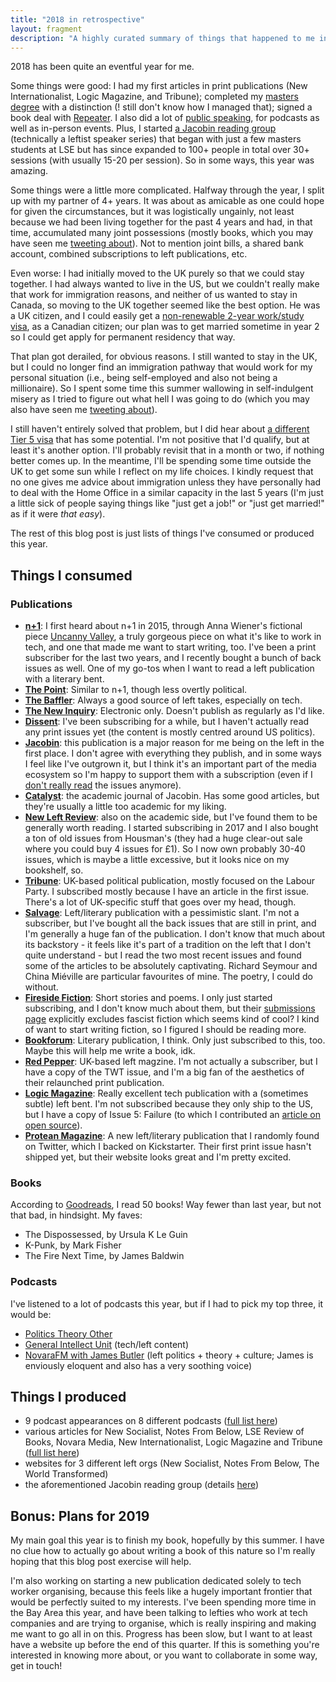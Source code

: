 ```yaml
---
title: "2018 in retrospective"
layout: fragment
description: "A highly curated summary of things that happened to me in 2018."
---
```


2018 has been quite an eventful year for me.

Some things were good: I had my first articles in print publications (New Internationalist, Logic Magazine, and Tribune); completed my [masters degree](/lse) with a distinction (! still don't know how I managed that); signed a book deal with [Repeater](https://repeaterbooks.com/). I also did a lot of [public speaking](/speaking), for podcasts as well as in-person events. Plus, I started [a Jacobin reading group](/reading-group) (technically a leftist speaker series) that began with just a few masters students at LSE but has since expanded to 100+ people in total over 30+ sessions (with usually 15-20 per session). So in some ways, this year was amazing.

Some things were a little more complicated. Halfway through the year, I split up with my partner of 4+ years. It was about as amicable as one could hope for given the circumstances, but it was logistically ungainly, not least because we had been living together for the past 4 years and had, in that time, accumulated many joint possessions (mostly books, which you may have seen me [tweeting about](https://twitter.com/dellsystem/status/1008284898052984832)). Not to mention joint bills, a shared bank account, combined subscriptions to left publications, etc.

Even worse: I had initially moved to the UK purely so that we could stay together. I had always wanted to live in the US, but we couldn't really make that work for immigration reasons, and neither of us wanted to stay in Canada, so moving to the UK together seemed like the best option. He was a UK citizen, and I could easily get a [non-renewable 2-year work/study visa](https://medium.com/@fawnaxiao/getting-a-tier-5-youth-mobility-visa-to-the-uk-as-a-canadian-american-daaa7b43e709), as a Canadian citizen; our plan was to get married sometime in year 2 so I could get apply for permanent residency that way.

That plan got derailed, for obvious reasons. I still wanted to stay in the UK, but I could no longer find an immigration pathway that would work for my personal situation (i.e., being self-employed and also not being a millionaire). So I spent some time this summer wallowing in self-indulgent misery as I tried to figure out what hell I was going to do (which you may also have seen me [tweeting about](https://twitter.com/dellsystem/status/1031618652888395778)).

I still haven't entirely solved that problem, but I did hear about [a different Tier 5 visa](https://www.gov.uk/tier-5-temporary-worker-creative-and-sporting-visa) that has some potential. I'm not positive that I'd qualify, but at least it's another option. I'll probably revisit that in a month or two, if nothing better comes up. In the meantime, I'll be spending some time outside the UK to get some sun while I reflect on my life choices. I kindly request that no one gives me advice about immigration unless they have personally had to deal with the Home Office in a similar capacity in the last 5 years (I'm just a little sick of people saying things like "just get a job!" or "just get married!" as if it were _that easy_).

The rest of this blog post is just lists of things I've consumed or produced this year.

## Things I consumed

### Publications

* [**n+1**](https://nplusonemag.com): I first heard about n+1 in 2015, through Anna Wiener's fictional piece [Uncanny Valley](https://nplusonemag.com/issue-25/on-the-fringe/uncanny-valley/), a truly gorgeous piece on what it's like to work in tech, and one that made me want to start writing, too. I've been a print subscriber for the last two years, and I recently bought a bunch of back issues as well. One of my go-tos when I want to read a left publication with a literary bent.
* [**The Point**](https://thepointmag.com): Similar to n+1, though less overtly political.
* [**The Baffler**](https://thebaffler.com/): Always a good source of left takes, especially on tech.
* [**The New Inquiry**](https://thenewinquiry.com/): Electronic only. Doesn't publish as regularly as I'd like.
* [**Dissent**](https://www.dissentmagazine.org): I've been subscribing for a while, but I haven't actually read any print issues yet (the content is mostly centred around US politics).
* [**Jacobin**](https://www.jacobinmag.com/): this publication is a major reason for me being on the left in the first place. I don't agree with everything they publish, and in some ways I feel like I've outgrown it, but I think it's an important part of the media ecosystem so I'm happy to support them with a subscription (even if I [don't really read](https://twitter.com/dellsystem/status/1073900947724779520) the issues anymore).
* [**Catalyst**](https://catalyst-journal.com/): the academic journal of Jacobin. Has some good articles, but they're usually a little too academic for my liking.
* [**New Left Review**](https://newleftreview.org): also on the academic side, but I've found them to be generally worth reading. I started subscribing in 2017 and I also bought a ton of old issues from Housman's (they had a huge clear-out sale where you could buy 4 issues for £1). So I now own probably 30-40 issues, which is maybe a little excessive, but it looks nice on my bookshelf, so.
* [**Tribune**](https://tribunemag.co.uk/): UK-based political publication, mostly focused on the Labour Party. I subscribed mostly because I have an article in the first issue. There's a lot of UK-specific stuff that goes over my head, though.
* [**Salvage**](http://salvage.zone/): Left/literary publication with a pessimistic slant. I'm not a subscriber, but I've bought all the back issues that are still in print, and I'm generally a huge fan of the publication. I don't know that much about its backstory - it feels like it's part of a tradition on the left that I don't quite understand - but I read the two most recent issues and found some of the articles to be absolutely captivating. Richard Seymour and China Miéville are particular favourites of mine. The poetry, I could do without.
* [**Fireside Fiction**](https://firesidefiction.com): Short stories and poems. I only just started subscribing, and I don't know much about them, but their [submissions page](https://firesidefiction.com/submissions) explicitly excludes fascist fiction which seems kind of cool? I kind of want to start writing fiction, so I figured I should be reading more.
* [**Bookforum**](https://bookforum.com/): Literary publication, I think. Only just subscribed to this, too. Maybe this will help me write a book, idk.
* [**Red Pepper**](https://www.redpepper.org.uk/): UK-based left magzine. I'm not actually a subscriber, but I have a copy of the TWT issue, and I'm a big fan of the aesthetics of their relaunched print publication.
* [**Logic Magazine**](https://logicmag.io/): Really excellent tech publication with a (sometimes subtle) left bent. I'm not subscribed because they only ship to the US, but I have a copy of Issue 5: Failure (to which I contributed an [article on open source](https://logicmag.io/05-freedom-isnt-free/)).
* [**Protean Magazine**](https://proteanmag.com/): A new left/literary publication that I randomly found on Twitter, which I backed on Kickstarter. Their first print issue hasn't shipped yet, but their website looks great and I'm pretty excited.

### Books

According to [Goodreads](https://www.goodreads.com/user/year_in_books/2018/60292716), I read 50 books! Way fewer than last year, but not that bad, in hindsight. My faves:

* The Dispossessed, by Ursula K Le Guin
* K-Punk, by Mark Fisher
* The Fire Next Time, by James Baldwin

### Podcasts

I've listened to a lot of podcasts this year, but if I had to pick my top three, it would be:

* [Politics Theory Other](https://soundcloud.com/poltheoryother)
* [General Intellect Unit](https://soundcloud.com/poltheoryother) (tech/left content)
* [NovaraFM with James Butler](https://novaramedia.com/tag/james-butler/) (left politics + theory + culture; James is enviously eloquent and also has a very soothing voice)

## Things I produced

* 9 podcast appearances on 8 different podcasts ([full list here](/speaking/#podcasts))
* various articles for New Socialist, Notes From Below, LSE Review of Books, Novara Media, New Internationalist, Logic Magazine and Tribune ([full list here](/writing#recent))
* websites for 3 different left orgs (New Socialist, Notes From Below, The World Transformed)
* the aforementioned Jacobin reading group (details [here](/reading-group/))

## Bonus: Plans for 2019

My main goal this year is to finish my book, hopefully by this summer. I have no clue how to actually go about writing a book of this nature so I'm really hoping that this blog post exercise will help.

I'm also working on starting a new publication dedicated solely to tech worker organising, because this feels like a hugely important frontier that would be perfectly suited to my interests. I've been spending more time in the Bay Area this year, and have been talking to lefties who work at tech companies and are trying to organise, which is really inspiring and making me want to go all in on this. Progress has been slow, but I want to at least have a website up before the end of this quarter. If this is something you're interested in knowing more about, or you want to collaborate in some way, get in touch!
